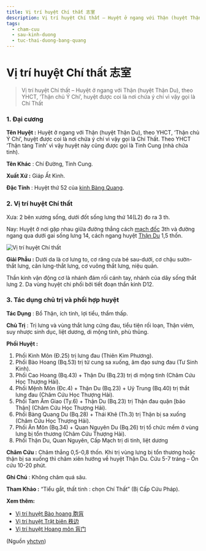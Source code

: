 ```yaml
---
title: Vị trí huyệt Chí thất 志室
description: Vị trí huyệt Chí thất – Huyệt ở ngang với Thận (huyệt Thận Du), theo YHCT, ‘Thận chủ Ý Chí’, huyệt được coi là nơi chứa ý chí vì vậy gọi là Chí Thất
tags:
  - cham-cuu
  - sau-kinh-duong
  - tuc-thai-duong-bang-quang
---
```


# Vị trí huyệt Chí thất 志室 

> Vị trí huyệt Chí thất – Huyệt ở ngang với Thận (huyệt Thận Du), theo YHCT, ‘Thận chủ Ý Chí’, huyệt được coi là nơi chứa ý chí vì vậy gọi là Chí Thất

### 1. Đại cương

**Tên Huyệt :** Huyệt ở ngang với Thận (huyệt Thận Du), theo YHCT, ‘Thận chủ Ý Chí’, huyệt được coi là nơi chứa ý chí vì vậy gọi là Chí Thất. Theo YHCT ‘Thận tàng Tinh’ vì vậy huyệt này cũng được gọi là Tinh Cung (nhà chứa tinh).

**Tên Khác** : Chí Đường, Tinh Cung.

**Xuất Xứ :** Giáp Ất Kinh.

**Đặc Tính** : Huyệt thứ 52 của [kinh Bàng Quang](/yhctvn/kinh-tuc-thai-duong-bang-quang).

### 2. Vị trí huyệt Chí thất

Xưa: 2 bên xương sống, dưới đốt sống lưng thứ 14(L2) đo ra 3 th.

Nay: Huyệt ở nơi gặp nhau giữa đường thẳng cách [mạch đốc](/yhctvn/dai-cuong-mach-doc) 3th và đường ngang qua dưới gai sống lưng 14, cách ngang huyệt [Thận Du](/yhctvn/vi-tri-huyet-than-du-%e8%82%be%e4%bf%9e) 1,5 thốn.

![Vị trí huyệt Chí thất](/imgs/yhctvn/huyet-chi-that-300x169.jpg)

**Giải Phẫu :** Dưới da là cơ lưng to, cơ răng cưa bé sau-dưới, cơ chậu sườn-thắt lưng, cân lưng-thắt lưng, cơ vuông thắt lưng, niệu quản.

Thần kinh vận động cơ là nhánh đám rối cánh tay, nhánh của dây sống thắt lưng 2. Da vùng huyệt chi phối bởi tiết đoạn thần kinh D12.

### 3. Tác dụng chủ trị và phối hợp huyệt

**Tác Dụng** : Bổ Thận, ích tinh, lợi tiểu, thẩm thấp.

**Chủ Trị** : Trị lưng và vùng thắt lưng cứng đau, tiểu tiện rối loạn, Thận viêm, suy nhược sinh dục, liệt dương, di mộng tinh, phù thũng.

**Phối Huyệt :**

1. Phối Kinh Môn (Đ.25) trị lưng đau (Thiên Kim Phương).
2. Phối Bào Hoang (Bq.53) trị tử cung sa xuống, âm đạo sưng đau (Tư Sinh Kinh).
3. Phối Cao Hoang (Bq.43) + Thận Du (Bq.23) trị di mộng tinh (Châm Cứu Học Thượng Hải).
4. Phối Mệnh Môn (Đc.4) + Thận Du (Bq.23) + Uỷ Trung (Bq.40) trị thắt lưng đau (Châm Cứu Học Thượng Hải).
5. Phối Tam Âm Giao (Ty.6) + Thận Du (Bq.23) trị Thận đau quặn [bão Thận] (Châm Cứu Học Thượng Hải).
6. Phối Bàng Quang Du (Bq.28) + Thái Khê (Th.3) trị Thận bị sa xuống (Châm Cứu Học Thượng Hải).
7. Phối Ân Môn (Bq.34) + Quan Nguyên Du (Bq.26) trị tổ chức mềm ở vùng lưng bị tổn thương (Châm Cứu Thượng Hải).
8. Phối Thận Du, Quan Nguyên, Cấp Mạch trị di tinh, liệt dương

**Châm Cứu :** Châm thẳng 0,5-0,8 thốn. Khi trị vùng lưng bị tổn thương hoặc thận bị sa xuống thì châm xiên hướng về huyệt Thận Du. Cứu 5-7 tráng – Ôn cứu 10-20 phút.

**Ghi Chú** : Không châm quá sâu.

**Tham Khảo :** “Tiểu gắt, thất tinh : chọn Chí Thất” (Bị Cấp Cứu Pháp).

**Xem thêm:**

* [Vị trí huyệt Bào hoang 胞肓](/yhctvn/vi-tri-huyet-bao-hoang-%e8%83%9e%e8%82%93)
* [Vị trí huyệt Trật biên 秩边](/yhctvn/vi-tri-huyet-trat-bien-%e7%a7%a9%e8%be%b9)
* [Vị trí huyệt Hoang môn 肓门](/yhctvn/vi-tri-huyet-hoang-mon-%e8%82%93%e9%97%a8)

(Nguồn <a href="https://yhctvn.com/vi-tri-huyet-chi-that-志室/" target="_blank">yhctvn</a>)
